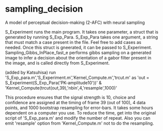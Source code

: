 # sampling_decision

A model of perceptual decision-making (2-AFC) with neural sampling

S_Experiment runs the main program. It takes one parameter, a struct that is generated by running S_Exp_Para. S_Exp_Para takes one argument, a string that must match a case present in the file. Feel free to add cases as needed. Once this struct is gneerated, it can be passed to S_Experiment. Sampling_Gibbs_InPlace_fast_e performs gibbs sampling on a generated image to infer a decision about the orientation of a gabor filter present in the image, and is called directly from S_Experiment.

(added by Katsuhisa)
run 'S_Exp_para.m','S_Experiment.m','Kernel_Compute.m','trcut.m'
as 'out = S_Experiment(S_Exp_Para('PK-amplitude10'))'
& 'Kernel_Compute(trcut(out,39),'nbin',4,'resample',1000)'

This procedure ensures that the signal strength is 10, choice and confidence are assigned at the timing of frame 39 (out of 100), 4 data points, and 1000 bootstrap resampling for error-bars.
It takes some hours dependent on a computer you use. To reduce the time, get into the original script of 'S_Exp_para.m' and modify the number of repeat. Also you can emit 'resample' option from 'Kernel_Compute.m' not to do the resampling.
